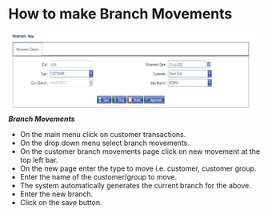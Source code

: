 # How to make Branch Movements
![How to make branch movements on the MFI Expert system](./images/Branch_Movement.png "Branch Movements")\
***Branch Movements***

- On the main menu click on customer transactions.
- On the drop down menu select branch movements.
- On the customer branch movements page click on new movement at the top left bar. 
- On the new page enter  the type to move i.e. customer, customer group. 
- Enter the name of the customer/group to move.
- The system automatically generates the current branch for the above.
- Enter the new branch. 
- Click on the save button.
